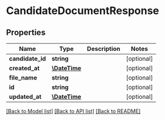 # CandidateDocumentResponse

## Properties
Name | Type | Description | Notes
------------ | ------------- | ------------- | -------------
**candidate_id** | **string** |  | [optional] 
**created_at** | [**\DateTime**](\DateTime.md) |  | [optional] 
**file_name** | **string** |  | [optional] 
**id** | **string** |  | [optional] 
**updated_at** | [**\DateTime**](\DateTime.md) |  | [optional] 

[[Back to Model list]](../README.md#documentation-for-models) [[Back to API list]](../README.md#documentation-for-api-endpoints) [[Back to README]](../README.md)


